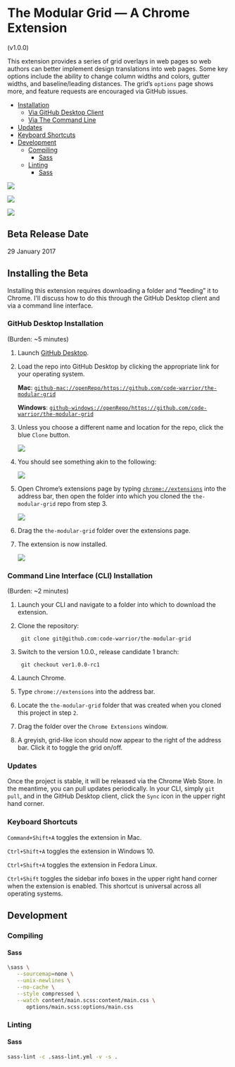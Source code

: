 # The Modular Grid — A Chrome Extension
(v1.0.0)

This extension provides a series of grid overlays in web pages so web authors can better implement design translations into web pages. Some key options include the ability to change column widths and colors, gutter widths, and baseline/leading distances. The grid’s `options` page shows more, and feature requests are encouraged via GitHub issues.

- [Installation](#installation)
   * [Via GitHub Desktop Client](#github-desktop-installation)
   * [Via The Command Line](#command-line-installation)
- [Updates](#updates)
- [Keyboard Shortcuts](#keyboard-shortcuts)
- [Development](#development)
   * [Compiling](#development--compiling)
      * [Sass](#development--compiling__sass)
   * [Linting](#development--linting)
      * [Sass](#development--linting__sass)

![](img/screenshot--baseline-grid.png)

![](img/screenshot--modular-grid.png)

![](img/screenshot--column-grid.png)

## Beta Release Date
29 January 2017

## <a name="installation">Installing the Beta</a>
Installing this extension requires downloading a folder and “feeding” it to Chrome. I’ll discuss how to do this through the GitHub Desktop client and via a command line interface.

### <a name="github-desktop-installation">GitHub Desktop Installation</a>
(Burden: ~5 minutes)

1. Launch [GitHub Desktop](https://desktop.github.com/).

2. Load the repo into GitHub Desktop by clicking the appropriate link for your operating system.

   **Mac**: [`github-mac://openRepo/https://github.com/code-warrior/the-modular-grid`](github-mac://openRepo/https://github.com/code-warrior/the-modular-grid)

   **Windows**: [`github-windows://openRepo/https://github.com/code-warrior/the-modular-grid`](github-windows://openRepo/https://github.com/code-warrior/the-modular-grid)

3. Unless you choose a different name and location for the repo, click the blue `Clone` button.

      ![](img/saving-repo.png)

4. You should see something akin to the following:

      ![](img/extension-loaded-into-github-desktop.png)

5. Open Chrome’s extensions page by typing [`chrome://extensions`](chrome://extensions) into the address bar, then open the folder into which you cloned the `the-modular-grid` repo from step 3.

      ![](img/folder-and-browser.png)

6. Drag the `the-modular-grid` folder over the extensions page.
7. The extension is now installed.

      ![](img/extension-installed.png)

### <a name="command-line-installation">Command Line Interface (CLI) Installation</a>
(Burden: ~2 minutes)

1. Launch your CLI and navigate to a folder into which to download the extension.
2. Clone the repository:

        git clone git@github.com:code-warrior/the-modular-grid

3. Switch to the version 1.0.0., release candidate 1 branch:

        git checkout ver1.0.0-rc1

4. Launch Chrome.
5. Type `chrome://extensions` into the address bar.
6. Locate the `the-modular-grid` folder that was created when you cloned this project in step `2`.
7. Drag the folder over the `Chrome Extensions` window.
8. A greyish, grid-like icon should now appear to the right of the address bar. Click it to toggle the grid on/off.

### <a name="updates">Updates</a>
Once the project is stable, it will be released via the Chrome Web Store. In the meantime, you can pull updates periodically. In your CLI, simply `git pull`, and in the GitHub Desktop client, click the `Sync` icon in the upper right hand corner.

### <a name="keyboard-shortcuts">Keyboard Shortcuts</a>
`Command+Shift+A` toggles the extension in Mac.

`Ctrl+Shift+A` toggles the extension in Windows 10.

`Ctrl+Shift+A` toggles the extension in Fedora Linux.

`Ctrl+Shift` toggles the sidebar info boxes in the upper right hand corner when the extension is enabled. This shortcut is universal across all operating systems.

## <a name="development">Development</a>

### <a name="development--compiling">Compiling</a>

#### <a name="development--compiling__sass">Sass</a>
````bash
\sass \
   --sourcemap=none \
   --unix-newlines \
   --no-cache \
   --style compressed \
   --watch content/main.scss:content/main.css \
      options/main.scss:options/main.css
````

### <a name="development--linting">Linting</a>

#### <a name="development--linting__sass">Sass</a>
````bash
sass-lint -c .sass-lint.yml -v -s .
````
